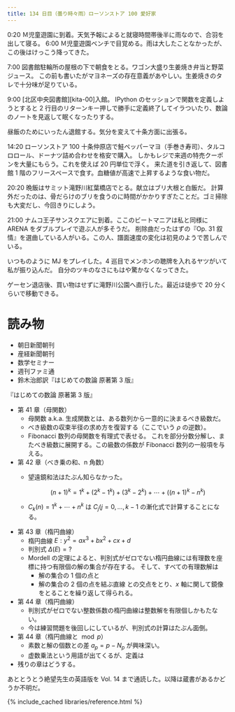 ```yaml
---
title: 134 日目（曇り時々雨）ローソンストア 100 愛好家
---
```


0:20 Ｍ児童遊園に到着。天気予報によると就寝時間帯後半に雨なので、合羽を出して寝る。
6:00 Ｍ児童遊園ベンチで目覚める。雨は大したことなかったが、この後はけっこう降ってきた。

7:00 図書館駐輪所の屋根の下で朝食をとる。ワゴン大盛り生姜焼き弁当と野菜ジュース。
この前も書いたがマヨネーズの存在意義があやしい。生姜焼きのタレで十分味が足りている。

9:00 [北区中央図書館][kita-00]入館。
IPython のセッションで関数を定義しようとすると 2 行目のリターンキー押しで勝手に定義終了してイラついたり、数論のノートを見返して眠くなったりする。

昼飯のためにいったん退館する。気分を変えて十条方面に出張る。

14:20 ローソンストア 100 十条仲原店で鮭ペッパーマヨ（手巻き寿司）、タルコロロール、ドーナツ詰め合わせを格安で購入。
しかもレジで来週の特売クーポンを大量にもらう。これを使えば 20 円単位で浮く。
来た道を引き返して、図書館 1 階のフリースペースで食す。血糖値が高速で上昇するような食い物だ。

20:20 晩飯はサミット滝野川紅葉橋店でとる。献立はブリ大根と白飯だ。
計算外だったのは、骨だらけのブリを食うのに時間がかかりすぎたことだ。ゴミ掃除も大変だし、今回きりにしよう。

21:00 ナムコ王子サンスクエアに到着。ここのビートマニアは私と同様に ARENA をダブルプレイで遊ぶ人が多そうだ。
削除曲だったはずの『Op. 31 叙情』を選曲している人がいる。この人、譜面速度の変化は初見のようで苦しんでいる。

いつものように MJ をプレイした。4 巡目でメンホンの聴牌を入れるヤツがいて私が振り込んだ。
自分のツキのなさにもはや驚かなくなってきた。

ゲーセン退店後、買い物はせずに滝野川公園へ直行した。最近は徒歩で 20 分くらいで移動できる。

# 読み物

* 朝日新聞朝刊
* 産経新聞朝刊
* 数学セミナー
* 週刊ファミ通
* 鈴木治郎訳『はじめての数論 原著第 3 版』

『はじめての数論 原著第 3 版』
* 第 41 章（母関数）
  * 母関数 a.k.a. 生成関数とは、ある数列から一意的に決まるべき級数だ。
  * べき級数の収束半径の求め方を復習する（ここでいう $\rho$ の逆数）。
  * Fibonacci 数列の母関数を有理式で表せる。
    これを部分分数分解し、またべき級数に展開する。この級数の係数が
    Fibonacci 数列の一般項を与える。
* 第 42 章（べき乗の和、n 角数）
  * 望遠鏡和法はたぶん知らなかった。

    $$
    (n + 1)^k = 1^k + (2^k - 1^k) + (3^k - 2^k) + \dotsb + ((n + 1)^k - n^k)
    $$

  * $C_k(n) = 1^k + \dotsb + n^k$ は $C_j (j = 0, \dotsc, k - 1$ の漸化式で計算することになる。
* 第 43 章（楕円曲線）
  * 楕円曲線 $E: y^2 = ax^3 + bx^2 + cx + d$
  * 判別式 $\Delta(E) = ?$
  * Mordell の定理によると、判別式がゼロでない楕円曲線には有理数を座標に持つ有限個の解の集合が存在する。
    そして、すべての有理数解は
    * 解の集合の 1 個の点と
    * 解の集合の 2 個の点を結ぶ直線
    との交点をとり、$x$ 軸に関して鏡像をとることを繰り返して得られる。
* 第 44 章（楕円曲線）
  * 判別式がゼロでない整数係数の楕円曲線は整数解を有限個しかもたない。
  * 今は練習問題を後回しにしているが、判別式の計算はたぶん面倒。
* 第 44 章（楕円曲線と $\bmod p$）
  * 素数と解の個数との差 $a_p = p - N_p$ が興味深い。
  * 虚数乗法という用語が出てくるが、定義は
* 残りの章はどうする。

あととうとう絶望先生の英語版を Vol. 14 まで通読した。以降は蔵書があるかどうか不明だ。

{% include_cached libraries/reference.html %}
